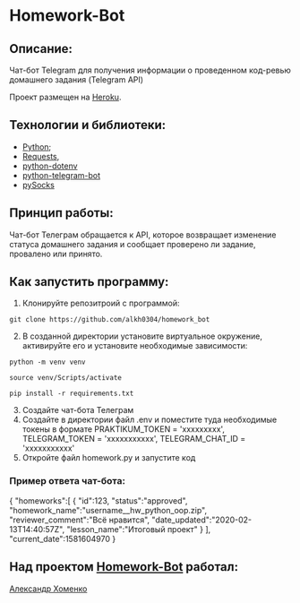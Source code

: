 # Homework-Bot

## Описание:

Чат-бот Telegram для получения информации о проведенном код-ревью домашнего задания (Telegram API)

Проект размещен на [Heroku](https://www.heroku.com).

## Технологии и библиотеки:

- [Python](https://www.python.org/);
- [Requests](https://pypi.org/project/requests/),
- [python-dotenv](https://pypi.org/project/python-dotenv/)
- [python-telegram-bot](https://python-telegram-bot.org)
- [pySocks](https://pypi.org/project/PySocks/)

## Принцип работы:

Чат-бот Телеграм обращается к API, которое возвращает изменение статуса домашнего задания и сообщает проверено ли задание, провалено или принято.

## Как запустить программу:

1) Клонируйте репозитроий с программой:
```
git clone https://github.com/alkh0304/homework_bot
```
2) В созданной директории установите виртуальное окружение, активируйте его и установите необходимые зависимости:
```
python -m venv venv

source venv/Scripts/activate

pip install -r requirements.txt
```
3) Создайте чат-бота Телеграм
4) Создайте в директории файл .env и поместите туда необходимые токены в формате PRAKTIKUM_TOKEN = 'ххххххххх', TELEGRAM_TOKEN = 'ххххххххххх',
TELEGRAM_CHAT_ID = 'ххххххххххх'
5) Откройте файл homework.py и запустите код

### Пример ответа чат-бота:
{
   "homeworks":[
      {
         "id":123,
         "status":"approved",
         "homework_name":"username__hw_python_oop.zip",
         "reviewer_comment":"Всё нравится",
         "date_updated":"2020-02-13T14:40:57Z",
         "lesson_name":"Итоговый проект"
      }
   ],
   "current_date":1581604970
}

## Над проектом [Homework-Bot](https://github.com/alkh0304/homework_bot) работал:

[Александр Хоменко](https://github.com/alkh0304)